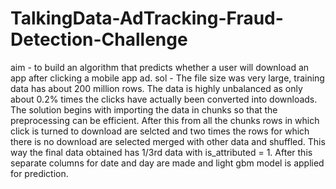 # TalkingData-AdTracking-Fraud-Detection-Challenge
aim - to build an algorithm that predicts whether a user will download an app after clicking a mobile app ad.
sol - The file size was very large, training data has about 200 million rows. The data is highly unbalanced as only about 0.2% times the clicks have actually been converted into downloads.
The solution begins with importing the data in chunks so that the preprocessing can be efficient. After this  from all the chunks
rows in which click is turned to download are selcted and two times the rows for which there is no download are selected merged with other data and shuffled. This way the final data obtained has 1/3rd data with is_attributed = 1. After this separate columns for date and day are made and light gbm model is applied for prediction. 


